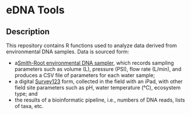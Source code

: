 # eDNA Tools

## Description

This repository contains R functions used to analyze data derived from environmental DNA samples. Data is sourced form:
- a[Smith-Root environmental DNA sampler](https://www.smith-root.com/edna/edna-sampler), which records sampling parameters such as volume (L), pressure (PSI), flow rate (L/min), and produces a CSV file of parameters for each water sample;
- a digital [Survey123](https://survey123.arcgis.com/) form, collected in the field with an iPad, with other field site parameters such as pH, water temperature (°C), ecosystem type; and
- the results of a bioinformatic pipeline, i.e., numbers of DNA reads, lists of taxa, etc.

